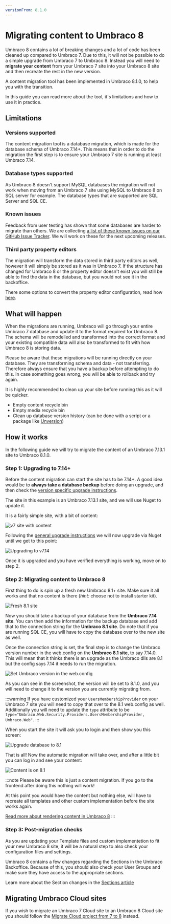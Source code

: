 ```yaml
---
versionFrom: 8.1.0
---
```

# Migrating content to Umbraco 8

Umbraco 8 contains a lot of breaking changes and a lot of code has been cleaned up compared to Umbraco 7. Due to this, it will not be possible to do a simple upgrade from Umbraco 7 to Umbraco 8. Instead you will need to **migrate your content** from your Umbraco 7 site into your Umbraco 8 site and then recreate the rest in the new version.

A content migration tool has been implemented in Umbraco 8.1.0, to help you with the transition.

In this guide you can read more about the tool, it's limitations and how to use it in practice.

## Limitations

### Versions supported

The content migration tool is a database migration, which is made for the database schema of Umbraco 7.14+. This means that in order to do the migration the first step is to ensure your Umbraco 7 site is running at least Umbraco 7.14.

### Database types supported

As Umbraco 8 doesn't support MySQL databases the migration will not work when moving from an Umbraco 7 site using MySQL to Umbraco 8 on SQL server for example.
The database types that are supported are SQL Server and SQL CE.

### Known issues

Feedback from user testing has shown that some databases are harder to migrate than others.
We are collecting [a list of these known issues on our GitHub Issue Tracker](https://github.com/umbraco/Umbraco-CMS/issues?utf8=%E2%9C%93&q=label%3Acategory%2Fcontent-migration+). We will work on these for the next upcoming releases.

### Third party property editors

The migration will transform the data stored in third party editors as well, however it will simply be stored as it was in Umbraco 7. If the structure has changed for Umbraco 8 or the property editor doesn't exist you will still be able to find the data in the database, but you would not see it in the backoffice.

There some options to convert the property editor configuration, read how [here](7-8-migration-dataTypes.md).

## What will happen

When the migrations are running, Umbraco will go through your entire Umbraco 7 database and update it to the format required for Umbraco 8. The schema will be remodelled and transformed into the correct format and your existing compatible data will also be transformed to fit with how Umbraco 8 is storing data.

Please be aware that these migrations will be running directly on your database. They are transforming schema and data - not transferring. Therefore always ensure that you have a backup before attempting to do this. In case something goes wrong, you will be able to rollback and try again.

It is highly recommended to clean up your site before running this as it will be quicker.

- Empty content recycle bin
- Empty media recycle bin
- Clean up database version history (can be done with a script or a package like [Unversion](https://our.umbraco.com/packages/website-utilities/unversion/))

## How it works

In the following guide we will try to migrate the content of an Umbraco 7.13.1 site to Umbraco 8.1.0.

### Step 1: Upgrading to 7.14+

Before the content migration can start the site has to be 7.14+. A good idea would be to **always take a database backup** before doing an upgrade, and then check the [version specific upgrade instructions](version-specific.md).

The site in this example is an Umbraco 7.13.1 site, and we will use Nuget to update it.

It is a fairly simple site, with a bit of content:

![v7 site with content](images/v7-content.png)

Following the [general upgrade instructions](general.md) we will now upgrade via Nuget until we get to this point:

![Upgrading to v7.14](images/upgrading-7_14.png)

Once it is upgraded and you have verified everything is working, move on to step 2.

### Step 2: Migrating content to Umbraco 8

First thing to do is spin up a fresh new Umbraco 8.1+ site. Make sure it all works and that no content is there (_hint:_ choose not to install starter kit).

![Fresh 8.1 site](images/fresh-8_1-site.png)

Now you should take a backup of your database from the **Umbraco 7.14 site**. You can then add the information for the backup database and add that to the connection string for the  **Umbraco 8.1 site**. Do note that if you are running SQL CE, you will have to copy the database over to the new site as well.

Once the connection string is set, the final step is to change the Umbraco version number in the web.config on the **Umbraco 8.1 site**, to say 7.14.0. This will mean that it thinks there is an upgrade as the Umbraco dlls are 8.1 but the config says 7.14 it needs to run the migration.

![Set Umbraco version in the web.config](images/set-umbraco-version.png)

As you can see in the screenshot, the version will be set to 8.1.0, and you will need to change it to the version you are currently migrating from.

:::warning
If you have customized your `UsersMembershipProvider` on your Umbraco 7 site you will need to copy that over to the 8.1 web.config as well. Additionally you will need to update the `type` attribute to be `type="Umbraco.Web.Security.Providers.UsersMembershipProvider, Umbraco.Web"`.
:::

When you start the site it will ask you to login and then show you this screen:

![Upgrade database to 8.1](images/upgrade-to-8_1.png)

That is all! Now the automatic migration will take over, and after a little bit you can log in and see your content:

![Content is on 8.1](images/content-on-8_1.png)

:::note
Please be aware this is just a content migration. If you go to the frontend after doing this nothing will work!

At this point you would have the content but nothing else, will have to recreate all templates and other custom implementation before the site works again.

[Read more about rendering content in Umbraco 8](../../Design/Rendering-Content/index.md)
:::

### Step 3: Post-migration checks

As you are updating your Template files and custom implementetion to fit your new Umbraco 8 site, it will be a natural step to also check your configuration files and settings.

Umbraco 8 contains a few changes regarding the Sections in the Umbraco Backoffice. Because of this, you should also check your User Groups and make sure they have access to the appropriate sections. 

Learn more about the Section changes in the [Sections article](../../Backoffice/Sections)

## Migrating Umbraco Cloud sites

If you wish to migrate an Umbraco 7 Cloud site to an Umbraco 8 Cloud site you should follow the [Migrate Cloud project from 7 to 8](../../../Umbraco-Cloud/Upgrades/Migrating-from-7-to-8) instead.
